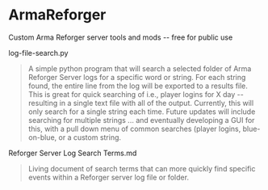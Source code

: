 # ArmaReforger
Custom Arma Reforger server tools and mods -- free for public use

log-file-search.py

>  A simple python program that will search a selected folder of Arma Reforger Server logs for a specific word or string.  For each string found, the entire line from the log will be exported to a results file.  This is great for quick searching of i.e., player logins for X day -- resulting in a single text file with all of the output.  Currently, this will only search for a single string each time.  Future updates will include searching for multiple strings ... and eventually developing a GUI for this, with a pull down menu of common searches (player logins, blue-on-blue, or a custom string.

Reforger Server Log Search Terms.md

> Living document of search terms that can more quickly find specific events within a Reforger server log file or folder.
